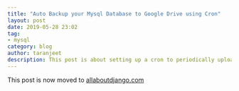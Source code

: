 ```yaml
---
title: "Auto Backup your Mysql Database to Google Drive using Cron"
layout: post
date: 2019-05-28 23:02
tag:
- mysql
category: blog
author: taranjeet
description: This post is about setting up a cron to periodically upload backup of mysql database to Google Drive.
---
```


This post is now moved to [allaboutdjango.com](https://allaboutdjango.com/auto-backup-mysql-database-to-google-drive/)
